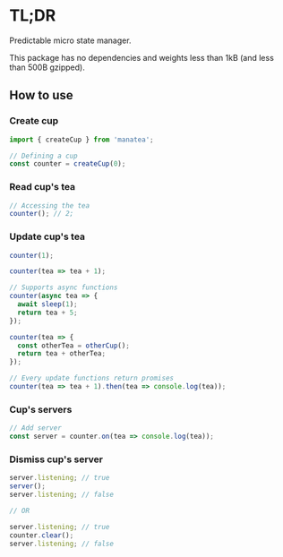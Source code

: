 # TL;DR

Predictable micro state manager.

This package has no dependencies and weights less than 1kB (and less than 500B gzipped).

## How to use

### Create cup

```js
import { createCup } from 'manatea';

// Defining a cup
const counter = createCup(0);
```

### Read cup's tea

```js
// Accessing the tea
counter(); // 2;
```

### Update cup's tea

```js
counter(1);

counter(tea => tea + 1);

// Supports async functions
counter(async tea => {
  await sleep(1);
  return tea + 5;
});

counter(tea => {
  const otherTea = otherCup();
  return tea + otherTea;
});

// Every update functions return promises
counter(tea => tea + 1).then(tea => console.log(tea));
```

### Cup's servers

```js
// Add server
const server = counter.on(tea => console.log(tea));
```

### Dismiss cup's server

```js
server.listening; // true
server();
server.listening; // false

// OR

server.listening; // true
counter.clear();
server.listening; // false
```
